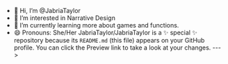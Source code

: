 - 👋 Hi, I’m @JabriaTaylor
- 👀 I’m interested in Narrative Design
- 🌱 I’m currently learning more about games and functions.
- 😄 Pronouns: She/Her
JabriaTaylor/JabriaTaylor is a ✨ special ✨ repository because its `README.md` (this file) appears on your GitHub profile.
You can click the Preview link to take a look at your changes.
--->
